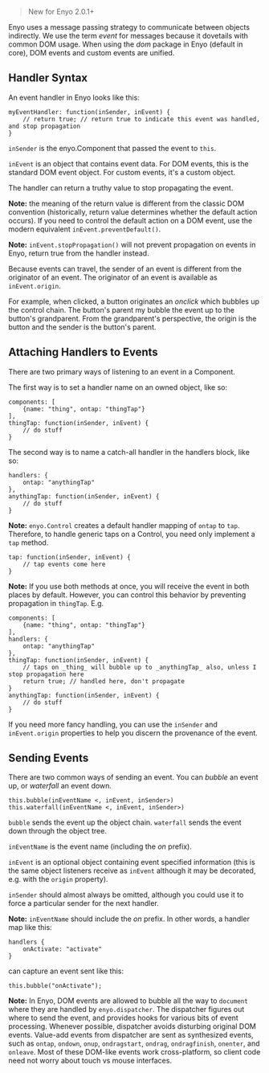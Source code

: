 > New for Enyo 2.0.1+

Enyo uses a message passing strategy to communicate between objects indirectly. We use the term _event_ for messages because it dovetails with common DOM usage. When using the _dom_ package in Enyo (default in core), DOM events and custom events are unified.

## Handler Syntax

An event handler in Enyo looks like this:

	myEventHandler: function(inSender, inEvent) {
		// return true; // return true to indicate this event was handled, and stop propagation
	}

`inSender` is the enyo.Component that passed the event to `this`. 

`inEvent` is an object that contains event data. For DOM events, this is the standard DOM event object. For custom events, it's a custom object.

The handler can return a truthy value to stop propagating the event. 

**Note:** the meaning of the return value is different from the classic DOM convention (historically, return value determines whether the default action occurs). If you need to control the default action on a DOM event, use the modern equivalent `inEvent.preventDefault()`. 

**Note:** `inEvent.stopPropagation()` will not prevent propagation on events in Enyo, return true from the handler instead.

Because events can travel, the sender of an event is different from the originator of an event. The originator of an event is available as `inEvent.origin`.

For example, when clicked, a button originates an _onclick_ which bubbles up the control chain. The button's parent my bubble the event up to the button's grandparent. From the grandparent's perspective, the origin is the button and the sender is the button's parent.

## Attaching Handlers to Events

There are two primary ways of listening to an event in a Component. 

The first way is to set a handler name on an owned object, like so:

	components: [
		{name: "thing", ontap: "thingTap"}
	],
	thingTap: function(inSender, inEvent) {
		// do stuff
	}

The second way is to name a catch-all handler in the handlers block, like so:

	handlers: {
		ontap: "anythingTap"
	},
	anythingTap: function(inSender, inEvent) {
		// do stuff
	}

**Note:** `enyo.Control` creates a default handler mapping of `ontap` to `tap`. Therefore, to handle generic taps on a Control, you need only implement a `tap` method.

	tap: function(inSender, inEvent) {
		// tap events come here
	}

**Note:** If you use both methods at once, you will receive the event in both places by default. However, you can control this behavior by preventing propagation in `thingTap`. E.g.

	components: [
		{name: "thing", ontap: "thingTap"}
	],
	handlers: {
		ontap: "anythingTap"
	},
	thingTap: function(inSender, inEvent) {
		// taps on _thing_ will bubble up to _anythingTap_ also, unless I stop propagation here
		return true; // handled here, don't propagate
	}
	anythingTap: function(inSender, inEvent) {
		// do stuff
	}

If you need more fancy handling, you can use the `inSender` and `inEvent.origin` properties to help you discern the provenance of the event.
	
## Sending Events

There are two common ways of sending an event. You can _bubble_ an event up, or _waterfall_ an event down.

`this.bubble(inEventName <, inEvent, inSender>)`
`this.waterfall(inEventName <, inEvent, inSender>)`

`bubble` sends the event up the object chain. `waterfall` sends the event down through the object tree.

`inEventName` is the event name (including the _on_ prefix). 

`inEvent` is an optional object containing event specified information (this is the same object listeners receive as `inEvent` although it may be decorated, e.g. with the `origin` property). 

`inSender` should almost always be omitted, although you could use it to force a particular sender for the next handler.

**Note:** `inEventName` should include the _on_ prefix. In other words, a handler map like this:

	handlers {
		onActivate: "activate"
	}

can capture an event sent like this:

	this.bubble("onActivate");

**Note:** In Enyo, DOM events are allowed to bubble all the way to `document` where they are handled by `enyo.dispatcher`. The dispatcher figures out where to send the event, and provides hooks for various bits of event processing. Whenever possible, dispatcher avoids disturbing original DOM events. Value-add events from dispatcher are sent as synthesized events, such as `ontap`, `ondown`, `onup`, `ondragstart`, `ondrag`, `ondragfinish`, `onenter`, and `onleave`. Most of these DOM-like events work cross-platform, so client code need not worry about touch vs mouse interfaces.
